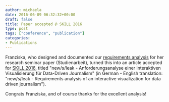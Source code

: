 ```yaml
---
author: michaela
date: 2016-06-09 06:32:32+00:00
draft: false
title: Paper accepted @ SKILL 2016
type: post
tags: ["conference", "publication"]
categories:
- Publications
---
```


Franziska, who designed and documented our [requirements analysis](http://newsleak.io/2016/02/23/requirements-management/) for her research seminar paper (Studienarbeit), turned this into an article accepted for [SKILL 2016](http://skill.informatik.uni-leipzig.de/blog/skill-2016/), titled "new/s/leak - Anforderungsanalyse einer interaktiven Visualisierung für Data-Driven Journalism" (in German - English translation: "new/s/leak - Requirements analysis of an interactive visualization for data driven journalism").

Congrats Franziska, and of course thanks for the excellent analysis!
